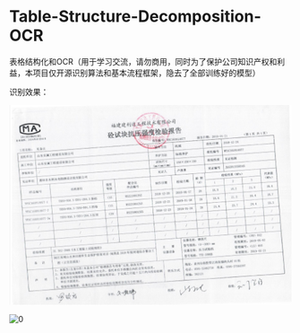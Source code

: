 # Table-Structure-Decomposition-OCR
表格结构化和OCR（用于学习交流，请勿商用，同时为了保护公司知识产权和利益，本项目仅开源识别算法和基本流程框架，隐去了全部训练好的模型）

识别效果：

![0](test_pics/0.jpg)

![0](/home/zhanglr/MyProj/Table-Structure-Decomposition-OCR/test_pics/0_res.png)